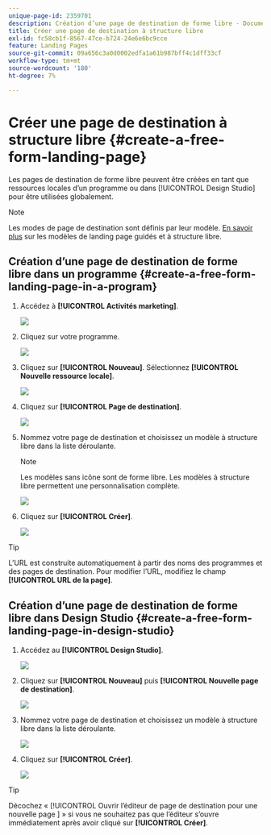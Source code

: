 ```yaml
---
unique-page-id: 2359701
description: Création d’une page de destination de forme libre - Documents Marketo - Documentation du produit
title: Créer une page de destination à structure libre
exl-id: fc58cb1f-8567-47ce-b724-24e6e6bc9cce
feature: Landing Pages
source-git-commit: 09a656c3a0d0002edfa1a61b987bff4c1dff33cf
workflow-type: tm+mt
source-wordcount: '180'
ht-degree: 7%

---
```


# Créer une page de destination à structure libre {#create-a-free-form-landing-page}

Les pages de destination de forme libre peuvent être créées en tant que ressources locales d’un programme ou dans [!UICONTROL Design Studio] pour être utilisées globalement.

>[!NOTE]
>
>Les modes de page de destination sont définis par leur modèle. [En savoir plus](/help/marketo/product-docs/demand-generation/landing-pages/understanding-landing-pages/understanding-free-form-vs-guided-landing-pages.md) sur les modèles de landing page guidés et à structure libre.

## Création d’une page de destination de forme libre dans un programme {#create-a-free-form-landing-page-in-a-program}

1. Accédez à **[!UICONTROL Activités marketing]**.

   ![](assets/login-marketing-activities.png)

1. Cliquez sur votre programme.

   ![](assets/image2015-5-19-12-3a46-3a47.png)

1. Cliquez sur **[!UICONTROL Nouveau]**. Sélectionnez **[!UICONTROL Nouvelle ressource locale]**.

   ![](assets/image2015-5-19-12-3a47-3a27.png)

1. Cliquez sur **[!UICONTROL Page de destination]**.

   ![](assets/image2014-9-16-12-3a58-3a49.png)

1. Nommez votre page de destination et choisissez un modèle à structure libre dans la liste déroulante.

   >[!NOTE]
   >
   >Les modèles sans icône sont de forme libre. Les modèles à structure libre permettent une personnalisation complète.

   ![](assets/image2015-5-19-12-3a51-3a13.png)

1. Cliquez sur **[!UICONTROL Créer]**.

   ![](assets/image2015-5-19-12-3a52-3a8.png)

>[!TIP]
>
>L’URL est construite automatiquement à partir des noms des programmes et des pages de destination. Pour modifier l’URL, modifiez le champ **[!UICONTROL URL de la page]**.

## Création d’une page de destination de forme libre dans Design Studio {#create-a-free-form-landing-page-in-design-studio}

1. Accédez au **[!UICONTROL Design Studio]**.

   ![](assets/designstudio.png)

1. Cliquez sur **[!UICONTROL Nouveau]** puis **[!UICONTROL Nouvelle page de destination]**.

   ![](assets/image2014-9-16-13-3a0-3a43.png)

1. Nommez votre page de destination et choisissez un modèle à structure libre dans la liste déroulante.

   ![](assets/image2015-5-19-13-3a30-3a25.png)

1. Cliquez sur **[!UICONTROL Créer]**.

   ![](assets/image2015-5-19-13-3a33-3a43.png)

>[!TIP]
>
>Décochez « [!UICONTROL  Ouvrir l’éditeur de page de destination pour une nouvelle page ] » si vous ne souhaitez pas que l’éditeur s’ouvre immédiatement après avoir cliqué sur **[!UICONTROL Créer]**.
